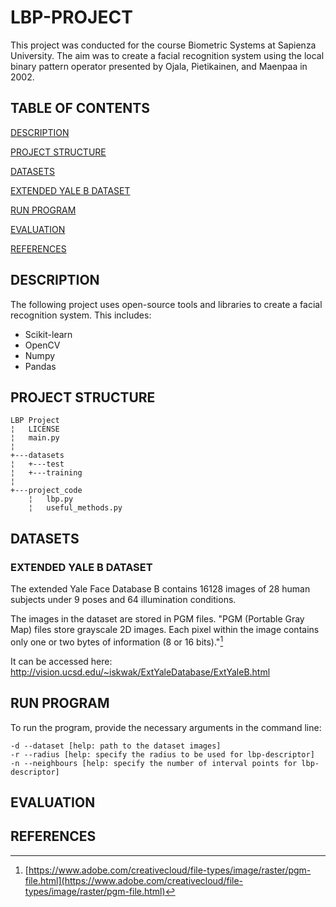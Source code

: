 # LBP-PROJECT
This project was conducted for the course Biometric Systems at Sapienza University. The aim was to create a facial recognition system using the local binary pattern operator presented by Ojala, Pietikainen, and Maenpaa in 2002.

## TABLE OF CONTENTS

[DESCRIPTION](https://github.com/aav-98/LBP-PROJECT/edit/main/README.md#description)

[PROJECT STRUCTURE](https://github.com/aav-98/LBP-PROJECT/edit/main/README.md#project-structure)

[DATASETS](https://github.com/aav-98/LBP-PROJECT/edit/main/README.md#datasets)

[EXTENDED YALE B DATASET](https://github.com/aav-98/LBP-PROJECT/edit/main/README.md#extended-yale-b-dataset)  

[RUN PROGRAM](https://github.com/aav-98/LBP-PROJECT/edit/main/README.md#run-program)

[EVALUATION](https://github.com/aav-98/LBP-PROJECT/edit/main/README.md#evaluation)

[REFERENCES](https://github.com/aav-98/LBP-PROJECT/edit/main/README.md#references)

## DESCRIPTION
The following project uses open-source tools and libraries to create a facial recognition system. This includes:
* Scikit-learn 
* OpenCV
* Numpy
* Pandas

## PROJECT STRUCTURE
```
LBP Project
¦   LICENSE
¦   main.py
¦   
+---datasets
¦   +---test
¦   +---training
¦       
+---project_code
    ¦   lbp.py
    ¦   useful_methods.py
```

## DATASETS

### EXTENDED YALE B DATASET

The extended Yale Face Database B contains 16128 images of 28 human subjects under 9 poses and 64 illumination conditions.

The images in the dataset are stored in PGM files. "PGM (Portable Gray Map) files store grayscale 2D images. Each pixel within the image contains only one or two bytes of information (8 or 16 bits)."[^1] 

It can be accessed here: http://vision.ucsd.edu/~iskwak/ExtYaleDatabase/ExtYaleB.html

## RUN PROGRAM

To run the program, provide the necessary arguments in the command line:

```
-d --dataset [help: path to the dataset images]
-r --radius [help: specify the radius to be used for lbp-descriptor]
-n --neighbours [help: specify the number of interval points for lbp-descriptor]
```

## EVALUATION

## REFERENCES

[^1]: [https://www.adobe.com/creativecloud/file-types/image/raster/pgm-file.html](https://www.adobe.com/creativecloud/file-types/image/raster/pgm-file.html)


